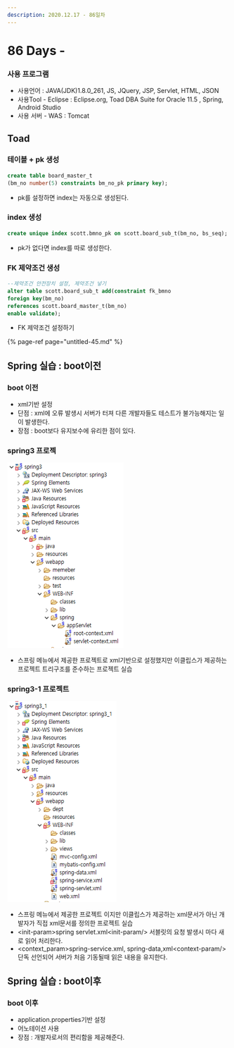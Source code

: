 ```yaml
---
description: 2020.12.17 - 86일차
---
```


# 86 Days -

### 사용 프로그램

* 사용언어 : JAVA\(JDK\)1.8.0\_261, JS, JQuery, JSP, Servlet, HTML, JSON
* 사용Tool  - Eclipse : Eclipse.org, Toad DBA Suite for Oracle 11.5 , Spring, Android Studio
* 사용 서버 - WAS : Tomcat

## Toad

### 테이블 + pk 생성

```sql
create table board_master_t
(bm_no number(5) constraints bm_no_pk primary key);
```

* pk를 설정하면 index는 자동으로 생성된다.

### index 생성

```sql
create unique index scott.bmno_pk on scott.board_sub_t(bm_no, bs_seq);
```

* pk가 없다면 index를 따로 생성한다.

### FK 제약조건 생성

```sql
--제약조건 안전장치 설정, 제약조건 넣기
alter table scott.board_sub_t add(constraint fk_bmno
foreign key(bm_no)
references scott.board_master_t(bm_no)
enable validate);
```

* FK 제약조건 설정하기

{% page-ref page="untitled-45.md" %}

## Spring 실습 : boot이전

### boot 이전

* xml기반 설정
* 단점 : xml에 오류 발생시 서버가 터져 다른 개발자들도 테스트가 불가능해지는 일이 발생한다.
* 장점 : boot보다 유지보수에 유리한 점이 있다.

### spring3 프로젝

![](../../../.gitbook/assets/spring3.png)

* 스프링 메뉴에서 제공한 프로젝트로 xml기반으로 설정했지만 이클립스가 제공하는 프로젝트 트리구조를 준수하는 프로젝트 실습

### spring3-1 프로젝트

![](../../../.gitbook/assets/spring3-1.png)

* 스프링 메뉴에서 제공한 프로젝트 이지만 이클립스가 제공하는 xml문서가 아닌 개발자가 직접 xml문서를 정의한 프로젝트 실습
* &lt;init-param&gt;spring servlet.xml&lt;init-param/&gt; 서블릿의 요청 발생시 마다 새로 읽어 처리한다.
* &lt;context\_param&gt;spring-service.xml, spring-data,xml&lt;context-param/&gt; 단독 선언되어 서버가 처음 기동될때 읽은 내용을 유지한다. 

## Spring 실습 : boot이후

### boot 이후

* application.properties기반 설정
* 어노테이션 사용
* 장점 : 개발자로서의 편리함을 제공해준다.

